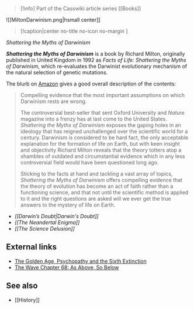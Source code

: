 > [!info] Part of the Casswiki article series [[Books]]

![[MiltonDarwinism.png|hsmall center]]
> [!caption|center no-title no-icon no-margin ]
> 
_Shattering the Myths of Darwinism_

_**Shattering the Myths of Darwinism**_ is a book by Richard Milton, originally published in United Kingdom in 1992 as _Facts of Life: Shattering the Myths of Darwinism_, which re-evaluates the Darwinist evolutionary mechanism of the natural selection of genetic mutations.

The blurb on [Amazon](http://www.amazon.com/Shattering-Myths-Darwinism-Richard-Milton/dp/0892818840) gives a good overall description of the contents:

> Compelling evidence that the most important assumptions on which Darwinism rests are wrong.
> 
> The controversial best-seller that sent Oxford University and _Nature_ magazine into a frenzy has at last come to the United States. _Shattering the Myths of Darwinism_ exposes the gaping holes in an ideology that has reigned unchallenged over the scientific world for a century. Darwinism is considered to be hard fact, the only acceptable explanation for the formation of life on Earth, but with keen insight and objectivity Richard Milton reveals that the theory totters atop a shambles of outdated and circumstantial evidence which in any less controversial field would have been questioned long ago.
> 
> Sticking to the facts at hand and tackling a vast array of topics, _Shattering the Myths of Darwinism_ offers compelling evidence that the theory of evolution has become an act of faith rather than a functioning science, and that not until the scientific method is applied to it and the right questions are asked will we ever get the true answers to the mystery of life on Earth.

*   _[[Darwin’s Doubt|Darwin's Doubt]]_
*   _[[The Neandertal Enigma]]_
*   _[[The Science Delusion]]_

External links
--------------

*   [The Golden Age, Psychopathy and the Sixth Extinction](http://cassiopaea.org/2011/04/15/the-golden-age-psychopathy-and-the-sixth-extinction/)
*   [The Wave Chapter 68: As Above, So Below](http://cassiopaea.org/2012/03/24/the-wave-chapter-68-as-above-so-below/)

See also
--------

*   [[History]]